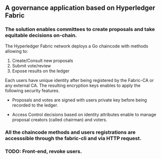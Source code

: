## A governance application based on Hyperledger Fabric

### The solution enables committees to create proposals and take equitable decisions on-chain.

The Hyperledger Fabric network deploys a Go chaincode with methods allowing to:

1. Create/Consult new proposals
2. Submit vote/review
3. Expose results on the ledger


Each users have unique identity after being registered by the Fabric-CA or any external CA. The resulting encryption keys enables to apply the following security features.

* Proposals and votes are signed with users private key before being recorded to the ledger.

* Access Control decisions based on identity attributes enable to manage proposal creators (called chairman) and voters.


### All the chaincode methods and users registrations are accesssible through the fabric-cli and via HTTP request. 

### TODO: Front-end, revoke users.



